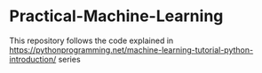# Practical-Machine-Learning
This repository follows the code explained in https://pythonprogramming.net/machine-learning-tutorial-python-introduction/ series
